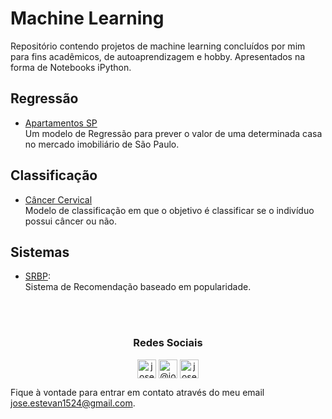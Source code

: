 # Machine Learning
Repositório contendo projetos de machine learning concluídos por mim para fins acadêmicos, de autoaprendizagem e hobby. 
Apresentados na forma de Notebooks iPython.

## Regressão
* [Apartamentos SP](https://nbviewer.jupyter.org/github/JoseEstevan/ML/blob/main/Regress%C3%A3o/Apartamentos%20SP/Modelo.ipynb)                                                                                 
Um modelo de Regressão para prever o valor de uma determinada casa no mercado imobiliário de São Paulo.

## Classificação
* [Câncer Cervical](https://nbviewer.jupyter.org/github/JoseEstevan/ML/blob/main/Classifica%C3%A7%C3%A3o/C%C3%A2ncer%20Cervical/Modelo.ipynb)                                                                                                                                                            
Modelo de classificação em que o objetivo é classificar se o indivíduo possui câncer ou não.
 
## Sistemas
* [SRBP](https://nbviewer.jupyter.org/github/JoseEstevan/ML/blob/main/Sistemas/SRBP/SRBP.ipynb):                                                                                                                                                                         
Sistema de Recomendação baseado em popularidade.




<br/><br/>

<h3 align="center">Redes Sociais</h3>

<p align="center">
<a href="https://www.linkedin.com/in/joseestevan/" target="blank"><img align="center" src="https://cdn.jsdelivr.net/npm/simple-icons@3.0.1/icons/linkedin.svg" alt="joseestevan" height="30" width="30" /></a>
<a href="https://medium.com/@joseestevan" target="blank"><img align="center" src="https://cdn.jsdelivr.net/npm/simple-icons@3.0.1/icons/medium.svg" alt="@joseestevan" height="30" width="30" /></a>
<a href="https://github.com/JoseEstevan" target="blank"><img align="center" src="https://cdn.jsdelivr.net/npm/simple-icons@3.0.1/icons/github.svg" alt="joseestevan" height="30" width="30" /></a>
</p>

Fique à vontade para entrar em contato através do meu email jose.estevan1524@gmail.com.
